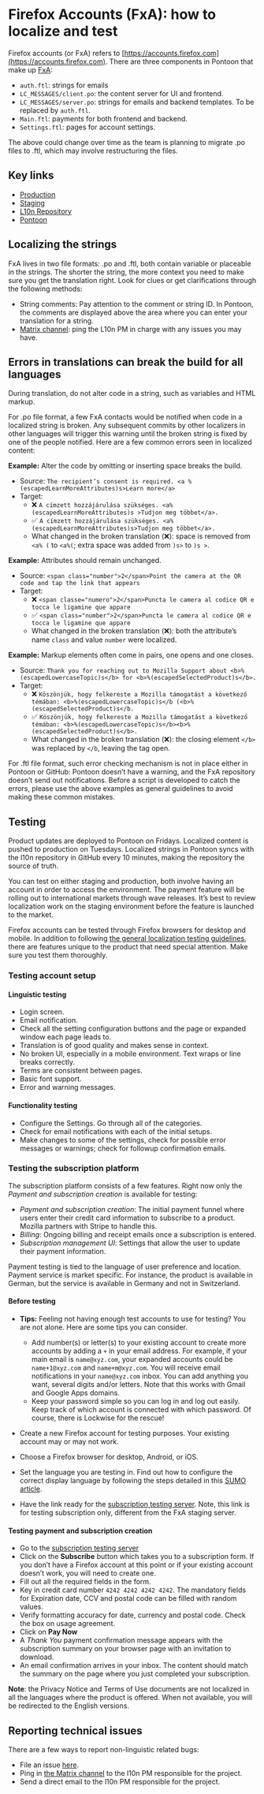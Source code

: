 # Firefox Accounts (FxA): how to localize and test

Firefox accounts (or FxA) refers to [https://accounts.firefox.com](https://accounts.firefox.com). There are three components in Pontoon that make up [FxA](https://pontoon.mozilla.org/projects/firefox-accounts/):

* `auth.ftl`: strings for emails
* `LC_MESSAGES/client.po`: the content server for UI and frontend.
* `LC_MESSAGES/server.po`: strings for emails and backend templates. To be replaced by `auth.ftl`.
* `Main.ftl`: payments for both frontend and backend.
* `Settings.ftl`: pages for account settings.

The above could change over time as the team is planning to migrate .po files to .ftl, which may involve restructuring the files.

## Key links

* [Production](https://accounts.firefox.com)
* [Staging](https://accounts.stage.mozaws.net/)
* [L10n Repository](https://github.com/mozilla/fxa-content-server-l10n)
* [Pontoon](https://pontoon.mozilla.org/projects/firefox-accounts/)

## Localizing the strings

FxA lives in two file formats: .po and .ftl, both contain variable or placeable in the strings. The shorter the string, the more context you need to make sure you get the translation right. Look for clues or get clarifications through the following methods:

* String comments: Pay attention to the comment or string ID. In Pontoon, the comments are displayed above the area where you can enter your translation for a string.
* [Matrix channel](https://chat.mozilla.org/#/room/#l10n-community:mozilla.org): ping the L10n PM in charge with any issues you may have.

## Errors in translations can break the build for all languages

During translation, do not alter code in a string, such as variables and HTML markup.

For .po file format, a few FxA contacts would be notified when code in a localized string is broken. Any subsequent commits by other localizers in other languages will trigger this warning until the broken string is fixed by one of the people notified. Here are a few common errors seen in localized content:

**Example:** Alter the code by omitting or inserting space breaks the build.
* Source: `The recipient’s consent is required. <a %(escapedLearnMoreAttributes)s>Learn more</a>`
* Target:
   * ❌ `A címzett hozzájárulása szükséges. <a%(escapedLearnMoreAttributes)s >Tudjon meg többet</a>.`
   * ✅ `A címzett hozzájárulása szükséges. <a% (escapedLearnMoreAttributes)s>Tudjon meg többet</a>.`
   * What changed in the broken translation (❌): space is removed from `<a% (` to `<a%(`; extra space was added from `)s>` to `)s >`.

**Example:** Attributes should remain unchanged.
* Source: `<span class="number">2</span>Point the camera at the QR code and tap the link that appears`
* Target:
   * ❌ `<span classe="numero">2</span>Puncta le camera al codice QR e tocca le ligamine que appare`
   * ✅ `<span class="number">2</span>Puncta le camera al codice QR e tocca le ligamine que appare`
   * What changed in the broken translation (❌): both the attribute’s name `class` and value `number` were localized.

**Example:** Markup elements often come in pairs, one opens and one closes.
* Source: `Thank you for reaching out to Mozilla Support about <b>%(escapedLowercaseTopic)s</b> for <b>%(escapedSelectedProduct)s</b>.`
* Target:
   * ❌ `Köszönjük, hogy felkereste a Mozilla támogatást a következő témában: <b>%(escapedLowercaseTopic)s</b (<b>%(escapedSelectedProduct)s</b.`
   * ✅ `Köszönjük, hogy felkereste a Mozilla támogatást a következő témában: <b>%(escapedLowercaseTopic)s</b><b>%(escapedSelectedProduct)s</b>.`
   * What changed in the broken translation (❌): the closing element `</b>` was replaced by `</b`, leaving the tag open.

For .ftl file format, such error checking mechanism is not in place either in Pontoon or GitHub: Pontoon doesn’t have a warning, and the FxA repository doesn’t send out notifications. Before a script is developed to catch the errors, please use the above examples as general guidelines to avoid making these common mistakes.

## Testing

Product updates are deployed to Pontoon on Fridays. Localized content is pushed to production on Tuesdays. Localized strings in Pontoon syncs with the l10n repository in GitHub every 10 minutes, making the repository the source of truth.

You can test on either staging and production, both involve having an account in order to access the environment. The payment feature will be rolling out to international markets through wave releases. It’s best to review localization work on the staging environment before the feature is launched to the market.

Firefox accounts can be tested through Firefox browsers for desktop and mobile. In addition to following [the general localization testing guidelines](../products/l10n_testing.md), there are features unique to the product that need special attention. Make sure you test them thoroughly.

### Testing account setup

#### Linguistic testing

* Login screen.
* Email notification.
* Check all the setting configuration buttons and the page or expanded window each page leads to.
* Translation is of good quality and makes sense in context.
* No broken UI, especially in a mobile environment. Text wraps or line breaks correctly.
* Terms are consistent between pages.
* Basic font support.
* Error and warning messages.

#### Functionality testing

* Configure the Settings. Go through all of the categories.
* Check for email notifications with each of the initial setups.
* Make changes to some of the settings, check for possible error messages or warnings; check for followup confirmation emails.

### Testing the subscription platform

The subscription platform consists of a few features. Right now only the _Payment and subscription creation_ is available for testing:

* _Payment and subscription creation_: The initial payment funnel where users enter their credit card information to subscribe to a product. Mozilla partners with Stripe to handle this.
* _Billing_: Ongoing billing and receipt emails once a subscription is entered.
* _Subscription management UI_: Settings that allow the user to update their payment information.

Payment testing is tied to the language of user preference and location. Payment service is market specific. For instance, the product is available in German, but the service is available in Germany and not in Switzerland.

#### Before testing

* **Tips:** Feeling not having enough test accounts to use for testing? You are not alone. Here are some tips you can consider.

   * Add number(s) or letter(s) to your existing account to create more accounts by adding a `+` in your email address. For example, if your main email is `name@xyz.com`, your expanded accounts could be `name+1@xyz.com` and `name+m@xyz.com`. You will receive email notifications in your `name@xyz.com` inbox. You can add anything you want, several digits and/or letters. Note that this works with Gmail and Google Apps domains.
   * Keep your password simple so you can log in and log out easily. Keep track of which account is connected with which password. Of course, there is Lockwise for the rescue!

* Create a new Firefox account for testing purposes. Your existing account may or may not work.
* Choose a Firefox browser for desktop, Android, or iOS.
* Set the language you are testing in. Find out how to configure the correct display language by following the steps detailed in this [SUMO article](https://support.mozilla.org/kb/choose-display-languages-multilingual-web-pages).
* Have the link ready for the [subscription testing server](https://accounts.stage.mozaws.net/subscriptions/products/prod_HEJ13uxjG4Rj6L?plan=plan_HEJ1l12p1taV7I). Note, this link is for testing subscription only, different from the FxA staging server.

#### Testing payment and subscription creation

* Go to the [subscription testing server](https://accounts.stage.mozaws.net/subscriptions/products/prod_HEJ13uxjG4Rj6L?plan=plan_HEJ1l12p1taV7I)
* Click on the **Subscribe** button which takes you to a subscription form. If you don’t have a Firefox account at this point or if your existing account doesn’t work, you will need to create one.
* Fill out all the required fields in the form.
* Key in credit card number `4242 4242 4242 4242`. The mandatory fields for Expiration date, CCV and postal code can be filled with random values.
* Verify formatting accuracy for date, currency and postal code. Check the box on usage agreement.
* Click on **Pay Now**
* A *Thank You* payment confirmation message appears with the subscription summary on your browser page with an invitation to download.
* An email confirmation arrives in your inbox. The content should match the summary on the page where you just completed your subscription.

**Note**: the Privacy Notice and Terms of Use documents are not localized in all the languages where the product is offered. When not available, you will be redirected to the English versions.

## Reporting technical issues

There are a few ways to report non-linguistic related bugs:

* File an issue [here](https://github.com/mozilla/fxa-content-server-l10n/issues).
* Ping in [the Matrix channel](https://chat.mozilla.org/#/room/#l10n-community:mozilla.org) to the l10n PM responsible for the project.
* Send a direct email to the l10n PM responsible for the project.
